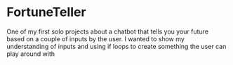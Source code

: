 # FortuneTeller
One of my first solo projects about a chatbot that tells you your future based on a couple of inputs by the user. I wanted to show my understanding of inputs and using if loops to create something the user can play around with
